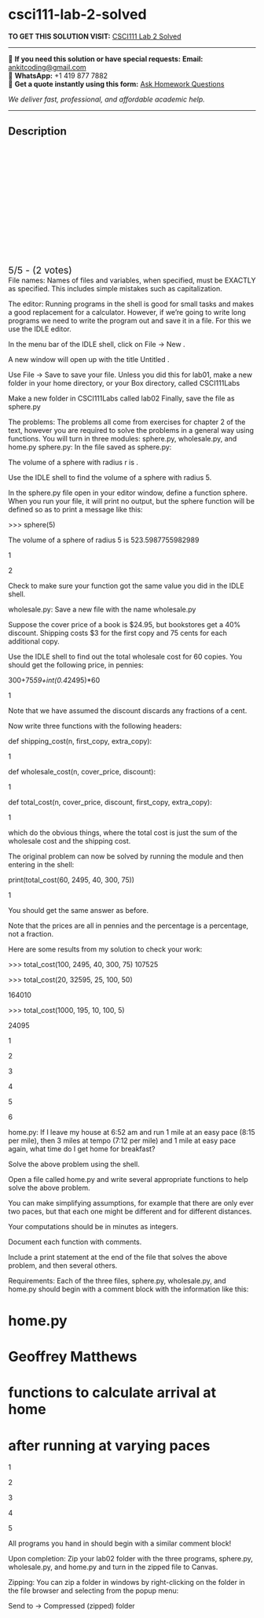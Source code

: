 # csci111-lab-2-solved
**TO GET THIS SOLUTION VISIT:** [CSCI111 Lab 2 Solved](https://www.ankitcodinghub.com/product/csci-111-lab-2-solved/)


---

📩 **If you need this solution or have special requests:** **Email:** ankitcoding@gmail.com  
📱 **WhatsApp:** +1 419 877 7882  
📄 **Get a quote instantly using this form:** [Ask Homework Questions](https://www.ankitcodinghub.com/services/ask-homework-questions/)

*We deliver fast, professional, and affordable academic help.*

---

<h2>Description</h2>



<div class="kk-star-ratings kksr-auto kksr-align-center kksr-valign-top" data-payload="{&quot;align&quot;:&quot;center&quot;,&quot;id&quot;:&quot;116898&quot;,&quot;slug&quot;:&quot;default&quot;,&quot;valign&quot;:&quot;top&quot;,&quot;ignore&quot;:&quot;&quot;,&quot;reference&quot;:&quot;auto&quot;,&quot;class&quot;:&quot;&quot;,&quot;count&quot;:&quot;2&quot;,&quot;legendonly&quot;:&quot;&quot;,&quot;readonly&quot;:&quot;&quot;,&quot;score&quot;:&quot;5&quot;,&quot;starsonly&quot;:&quot;&quot;,&quot;best&quot;:&quot;5&quot;,&quot;gap&quot;:&quot;4&quot;,&quot;greet&quot;:&quot;Rate this product&quot;,&quot;legend&quot;:&quot;5\/5 - (2 votes)&quot;,&quot;size&quot;:&quot;24&quot;,&quot;title&quot;:&quot;CSCI111 Lab 2 Solved&quot;,&quot;width&quot;:&quot;138&quot;,&quot;_legend&quot;:&quot;{score}\/{best} - ({count} {votes})&quot;,&quot;font_factor&quot;:&quot;1.25&quot;}">

<div class="kksr-stars">

<div class="kksr-stars-inactive">
            <div class="kksr-star" data-star="1" style="padding-right: 4px">


<div class="kksr-icon" style="width: 24px; height: 24px;"></div>
        </div>
            <div class="kksr-star" data-star="2" style="padding-right: 4px">


<div class="kksr-icon" style="width: 24px; height: 24px;"></div>
        </div>
            <div class="kksr-star" data-star="3" style="padding-right: 4px">


<div class="kksr-icon" style="width: 24px; height: 24px;"></div>
        </div>
            <div class="kksr-star" data-star="4" style="padding-right: 4px">


<div class="kksr-icon" style="width: 24px; height: 24px;"></div>
        </div>
            <div class="kksr-star" data-star="5" style="padding-right: 4px">


<div class="kksr-icon" style="width: 24px; height: 24px;"></div>
        </div>
    </div>

<div class="kksr-stars-active" style="width: 138px;">
            <div class="kksr-star" style="padding-right: 4px">


<div class="kksr-icon" style="width: 24px; height: 24px;"></div>
        </div>
            <div class="kksr-star" style="padding-right: 4px">


<div class="kksr-icon" style="width: 24px; height: 24px;"></div>
        </div>
            <div class="kksr-star" style="padding-right: 4px">


<div class="kksr-icon" style="width: 24px; height: 24px;"></div>
        </div>
            <div class="kksr-star" style="padding-right: 4px">


<div class="kksr-icon" style="width: 24px; height: 24px;"></div>
        </div>
            <div class="kksr-star" style="padding-right: 4px">


<div class="kksr-icon" style="width: 24px; height: 24px;"></div>
        </div>
    </div>
</div>


<div class="kksr-legend" style="font-size: 19.2px;">
            5/5 - (2 votes)    </div>
    </div>
File names: Names of files and variables, when specified, must be EXACTLY as specified. This includes simple mistakes such as capitalization.

The editor: Running programs in the shell is good for small tasks and makes a good replacement for a calculator. However, if we’re going to write long programs we need to write the program out and save it in a file. For this we use the IDLE editor.

In the menu bar of the IDLE shell, click on File → New .

A new window will open up with the title Untitled .

Use File → Save to save your file. Unless you did this for lab01, make a new folder in your home directory, or your Box directory, called CSCI111Labs

Make a new folder in CSCI111Labs called lab02 Finally, save the file as sphere.py

The problems: The problems all come from exercises for chapter 2 of the text, however you are required to solve the problems in a general way using functions. You will turn in three modules: sphere.py, wholesale.py, and home.py sphere.py: In the file saved as sphere.py:

The volume of a sphere with radius r is .

Use the IDLE shell to find the volume of a sphere with radius 5.

In the sphere.py file open in your editor window, define a function sphere. When you run your file, it will print no output, but the sphere function will be defined so as to print a message like this:

&gt;&gt;&gt; sphere(5)

The volume of a sphere of radius 5 is 523.5987755982989

1

2

Check to make sure your function got the same value you did in the IDLE shell.

wholesale.py: Save a new file with the name wholesale.py

Suppose the cover price of a book is $24.95, but bookstores get a 40% discount. Shipping costs $3 for the first copy and 75 cents for each additional copy.

Use the IDLE shell to find out the total wholesale cost for 60 copies. You should get the following price, in pennies:

300+75*59+int(0.4*2495)*60

1

Note that we have assumed the discount discards any fractions of a cent.

Now write three functions with the following headers:

def shipping_cost(n, first_copy, extra_copy):

1

def wholesale_cost(n, cover_price, discount):

1

def total_cost(n, cover_price, discount, first_copy, extra_copy):

1

which do the obvious things, where the total cost is just the sum of the wholesale cost and the shipping cost.

The original problem can now be solved by running the module and then entering in the shell:

print(total_cost(60, 2495, 40, 300, 75))

1

You should get the same answer as before.

Note that the prices are all in pennies and the percentage is a percentage, not a fraction.

Here are some results from my solution to check your work:

&gt;&gt;&gt; total_cost(100, 2495, 40, 300, 75) 107525

&gt;&gt;&gt; total_cost(20, 32595, 25, 100, 50)

164010

&gt;&gt;&gt; total_cost(1000, 195, 10, 100, 5)

24095

1

2

3

4

5

6

home.py: If I leave my house at 6:52 am and run 1 mile at an easy pace (8:15 per mile), then 3 miles at tempo (7:12 per mile) and 1 mile at easy pace again, what time do I get home for breakfast?

Solve the above problem using the shell.

Open a file called home.py and write several appropriate functions to help solve the above problem.

You can make simplifying assumptions, for example that there are only ever two paces, but that each one might be different and for different distances.

Your computations should be in minutes as integers.

Document each function with comments.

Include a print statement at the end of the file that solves the above problem, and then several others.

Requirements: Each of the three files, sphere.py, wholesale.py, and home.py should begin with a comment block with the information like this:

# home.py

# Geoffrey Matthews

# functions to calculate arrival at home

# after running at varying paces

1

2

3

4

5

All programs you hand in should begin with a similar comment block!

Upon completion: Zip your lab02 folder with the three programs, sphere.py, wholesale.py, and home.py and turn in the zipped file to Canvas.

Zipping: You can zip a folder in windows by right-clicking on the folder in the file browser and selecting from the popup menu:

Send to → Compressed (zipped) folder
